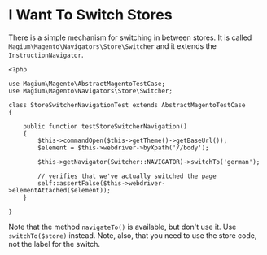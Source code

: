# I Want To Switch Stores

There is a simple mechanism for switching in between stores.  It is called `Magium\Magento\Navigators\Store\Switcher` and it extends the `InstructionNavigator`.

```
<?php

use Magium\Magento\AbstractMagentoTestCase;
use Magium\Magento\Navigators\Store\Switcher;

class StoreSwitcherNavigationTest extends AbstractMagentoTestCase
{

    public function testStoreSwitcherNavigation()
    {
        $this->commandOpen($this->getTheme()->getBaseUrl());
        $element = $this->webdriver->byXpath('//body');

        $this->getNavigator(Switcher::NAVIGATOR)->switchTo('german');

        // verifies that we've actually switched the page
        self::assertFalse($this->webdriver->elementAttached($element));
    }

}
```

Note that the method `navigateTo()` is available, but don't use it.  Use `switchTo($store)` instead.  Note, also, that you need to use the store code, not the label for the switch.